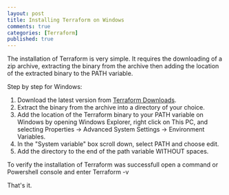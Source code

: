 ```yaml
---
layout: post
title: Installing Terraform on Windows
comments: true
categories: [Terraform]
published: true
---
```

The installation of Terraform is very simple. It requires the downloading of a zip archive, extracting the binary from the archive then adding the location of the extracted binary to the PATH variable.

Step by step for Windows:

1. Download the latest version from [Terraform Downloads](https://www.terraform.io/downloads.html).
2. Extract the binary from the archive into a directory of your choice. 
3. Add the location of the Terraform binary to your PATH variable on Windows by opening Windows Explorer, right click on This PC, and selecting Properties -> Advanced System Settings -> Environment Variables. 
4. In the "System variable" box scroll down, select PATH and choose edit. 
5. Add the directory to the end of the path variable WITHOUT spaces. 

To verify the installation of Terraform was successfull open a command or Powershell console and enter Terraform -v

That's it.
